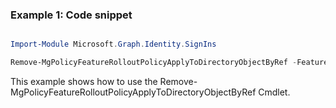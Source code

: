 ### Example 1: Code snippet

```powershell

Import-Module Microsoft.Graph.Identity.SignIns

Remove-MgPolicyFeatureRolloutPolicyApplyToDirectoryObjectByRef -FeatureRolloutPolicyId $featureRolloutPolicyId -DirectoryObjectId $directoryObjectId

```
This example shows how to use the Remove-MgPolicyFeatureRolloutPolicyApplyToDirectoryObjectByRef Cmdlet.

